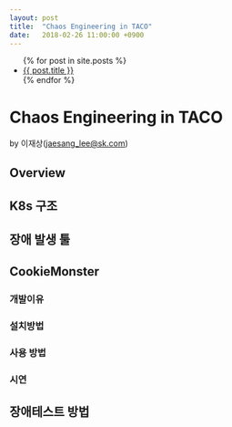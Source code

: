 ```yaml
---
layout: post
title:  "Chaos Engineering in TACO"
date:   2018-02-26 11:00:00 +0900
---
```

<ul>
  {% for post in site.posts %}
    <li>
      <a href="{{ post.url }}">{{ post.title }}</a>
    </li>
  {% endfor %}
</ul>

<h1 id="chaos-engineering-in-taco">Chaos Engineering in TACO</h1>
<p>by 이재상(<a href="mailto:jaesang_lee@sk.com">jaesang_lee@sk.com</a>)</p>
<h2 id="overview">Overview</h2>
<h2 id="k8s-구조">K8s 구조</h2>
<h2 id="장애-발생-툴">장애 발생 툴</h2>
<h2 id="cookiemonster">CookieMonster</h2>
<h3 id="개발이유">개발이유</h3>
<h3 id="설치방법">설치방법</h3>
<h3 id="사용-방법">사용 방법</h3>
<h3 id="시연">시연</h3>
<h2 id="장애테스트-방법">장애테스트 방법</h2>

